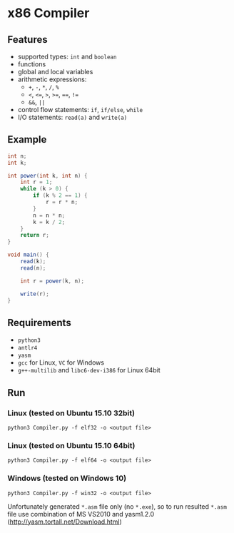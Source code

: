 # x86 Сompiler

## Features
* supported types: `int` and `boolean`
* functions
* global and local variables
* arithmetic expressions: 
  * `+`, `-`, `*`, `/`, `%`
  * `<`, `<=`, `>`, `>=`, `==`, `!=`
  * `&&`, `||`
* control flow statements: `if`, `if/else`, `while`
* I/O statements: `read(a)` and `write(a)`


## Example
```java
int n;
int k;

int power(int k, int n) {
    int r = 1;
    while (k > 0) {
        if (k % 2 == 1) {
            r = r * n;
        }
        n = n * n;
        k = k / 2;
    }
    return r;
}

void main() {
    read(k);
    read(n);

    int r = power(k, n);

    write(r);
}
```

## Requirements
* `python3`
* `antlr4`
* `yasm`
* `gcc` for Linux, `VC` for Windows
* `g++-multilib` and `libc6-dev-i386` for Linux 64bit

## Run
### Linux (tested on Ubuntu 15.10 32bit)
`python3 Compiler.py -f elf32 -o <output file>`

### Linux (tested on Ubuntu 15.10 64bit)
`python3 Compiler.py -f elf64 -o <output file>`

### Windows (tested on Windows 10)
`python3 Compiler.py -f win32 -o <output file>`

Unfortunately generated `*.asm` file only (no `*.exe`), so to run resulted `*.asm` file use combination of MS VS2010 and yasm1.2.0 (http://yasm.tortall.net/Download.html)
